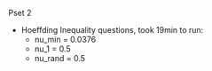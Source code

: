 Pset 2

* Hoeffding Inequality questions, took 19min to run:
    - nu\_min = 0.0376
    - nu\_1 = 0.5
    - nu\_rand = 0.5
